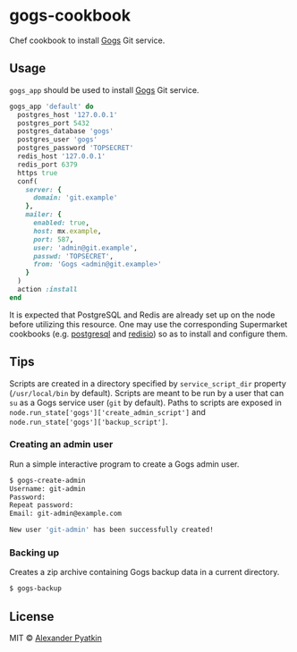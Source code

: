 # gogs-cookbook
Chef cookbook to install [Gogs](https://gogs.io) Git service.

## Usage

`gogs_app` should be used to install [Gogs](https://gogs.io) Git service.

```ruby
gogs_app 'default' do
  postgres_host '127.0.0.1'
  postgres_port 5432
  postgres_database 'gogs'
  postgres_user 'gogs'
  postgres_password 'TOPSECRET'
  redis_host '127.0.0.1'
  redis_port 6379
  https true
  conf(
    server: {
      domain: 'git.example'
    },
    mailer: {
      enabled: true,
      host: mx.example,
      port: 587,
      user: 'admin@git.example',
      passwd: 'TOPSECRET',
      from: 'Gogs <admin@git.example>'
    }
  )
  action :install
end
```

It is expected that PostgreSQL and Redis are already set up on the node before utilizing this resource. One may use the corresponding Supermarket cookbooks (e.g. [postgresql](https://supermarket.chef.io/cookbooks/postgresql) and [redisio](https://supermarket.chef.io/cookbooks/redisio)) so as to install and configure them.

## Tips

Scripts are created in a directory specified by `service_script_dir` property (`/usr/local/bin` by default). Scripts are meant to be run by a user that can `su` as a Gogs service user (`git` by default). Paths to scripts are exposed in `node.run_state['gogs']['create_admin_script']` and `node.run_state['gogs']['backup_script']`.

### Creating an admin user

Run a simple interactive program to create a Gogs admin user.

```sh
$ gogs-create-admin
Username: git-admin
Password:
Repeat password:
Email: git-admin@example.com

New user 'git-admin' has been successfully created!
```

### Backing up

Creates a zip archive containing Gogs backup data in a current directory.

```sh
$ gogs-backup
```

## License
MIT © [Alexander Pyatkin](https://github.com/aspyatkin)
